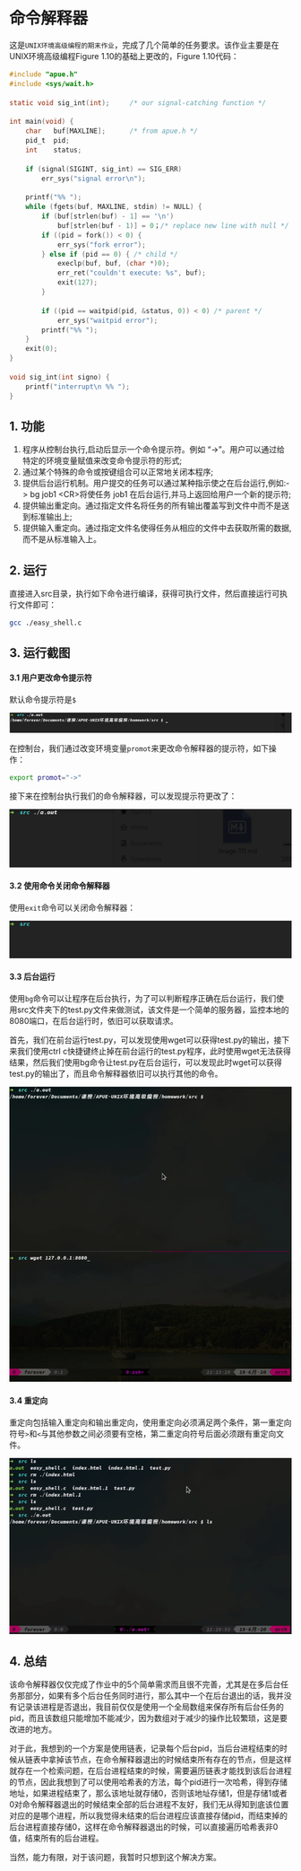 # 命令解释器

这是`UNIX环境高级编程的期末作业`，完成了几个简单的任务要求。该作业主要是在UNIX环境高级编程Figure 1.10的基础上更改的，Figure 1.10代码：

```c
#include "apue.h"
#include <sys/wait.h>

static void sig_int(int);     /* our signal-catching function */

int main(void) {
    char   buf[MAXLINE];      /* from apue.h */
    pid_t  pid;
    int    status;
    
    if (signal(SIGINT, sig_int) == SIG_ERR)
        err_sys("signal error\n");
    
    printf("%% ");
    while (fgets(buf, MAXLINE, stdin) != NULL) {
        if (buf[strlen(buf) - 1] == '\n')
            buf[strlen(buf - 1)] = 0；/* replace new line with null */
        if ((pid = fork()) < 0) {
            err_sys("fork error");
        } else if (pid == 0) { /* child */
            execlp(buf, buf, (char *)0);
            err_ret("couldn't execute: %s", buf);
            exit(127);
        }
        
        if ((pid == waitpid(pid, &status, 0)) < 0) /* parent */
            err_sys("waitpid error");
        printf("%% ");
    }
    exit(0);
}

void sig_int(int signo) {
    printf("interrupt\n %% ");
}
```

## 1. 功能

1. 程序从控制台执行,启动后显示一个命令提示符。例如 “->”。用户可以通过给特定的环境变量赋值来改变命令提示符的形式;
2. 通过某个特殊的命令或按键组合可以正常地关闭本程序;
3. 提供后台运行机制。用户提交的任务可以通过某种指示使之在后台运行,例如:-> bg job1 \<CR>将使任务 job1 在后台运行,并马上返回给用户一个新的提示符;
4. 提供输出重定向。通过指定文件名将任务的所有输出覆盖写到文件中而不是送到标准输出上;
5. 提供输入重定向。通过指定文件名使得任务从相应的文件中去获取所需的数据,而不是从标准输入上。

## 2. 运行

直接进入src目录，执行如下命令进行编译，获得可执行文件，然后直接运行可执行文件即可：

```bash
gcc ./easy_shell.c
```

## 3. 运行截图

#### 3.1 用户更改命令提示符

默认命令提示符是`$`

![image-20200618220805786](./pic/image-20200618220805786.png)

在控制台，我们通过改变环境变量`promot`来更改命令解释器的提示符，如下操作：

```bash
export promot="->"
```

接下来在控制台执行我们的命令解释器，可以发现提示符更改了：

![image-20200618220642475](./pic/peek1.gif)

#### 3.2 使用命令关闭命令解释器

使用`exit`命令可以关闭命令解释器：

![exit](./pic/peek2.gif)

#### 3.3 后台运行

使用`bg`命令可以让程序在后台执行，为了可以判断程序正确在后台运行，我们使用src文件夹下的test.py文件来做测试，该文件是一个简单的服务器，监控本地的8080端口，在后台运行时，依旧可以获取请求。

首先，我们在前台运行test.py，可以发现使用wget可以获得test.py的输出，接下来我们使用ctrl c快捷键终止掉在前台运行的test.py程序，此时使用wget无法获得结果，然后我们使用bg命令让test.py在后台运行，可以发现此时wget可以获得test.py的输出了，而且命令解释器依旧可以执行其他的命令。

![Peek 2020-06-18 22-21](./pic/peek3.gif)

#### 3.4 重定向

重定向包括输入重定向和输出重定向，使用重定向必须满足两个条件，第一重定向符号`>`和`<`与其他参数之间必须要有空格，第二重定向符号后面必须跟有重定向文件。

![Peek 2020-06-18 22-30](./pic/peek4.gif)

## 4. 总结

该命令解释器仅仅完成了作业中的5个简单需求而且很不完善，尤其是在多后台任务那部分，如果有多个后台任务同时进行，那么其中一个在后台退出的话，我并没有记录该进程是否退出，我目前仅仅是使用一个全局数组来保存所有后台任务的pid，而且该数组只能增加不能减少，因为数组对于减少的操作比较繁琐，这是要改进的地方。

对于此，我想到的一个方案是使用链表，记录每个后台pid，当后台进程结束的时候从链表中拿掉该节点，在命令解释器退出的时候结束所有存在的节点，但是这样就存在一个检索问题，在后台进程结束的时候，需要遍历链表才能找到该后台进程的节点，因此我想到了可以使用哈希表的方法，每个pid进行一次哈希，得到存储地址，如果进程结束了，那么该地址就存储0，否则该地址存储1，但是存储1或者0对命令解释器退出的时候结束全部的后台进程不友好，我们无从得知到底该位置对应的是哪个进程，所以我觉得未结束的后台进程应该直接存储pid，而结束掉的后台进程直接存储0，这样在命令解释器退出的时候，可以直接遍历哈希表非0值，结束所有的后台进程。

当然，能力有限，对于该问题，我暂时只想到这个解决方案。